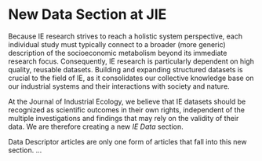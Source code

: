 # New Data Section at JIE

Because IE research strives to reach a holistic system perspective, each individual study must typically connect to a broader (more generic) description of the socioeconomic metabolism beyond its immediate research focus. Consequently, IE research is particularly dependent on high quality, reusable datasets. Building and expanding structured datasets is crucial to the field of IE, as it consolidates our collective knowledge base on our industrial systems and their interactions with society and nature.

At the Journal of Industrial Ecology, we believe that IE datasets should be recognized as scientific outcomes in their own rights, independent of the multiple investigations and findings that may rely on the validity of their data. We are therefore creating a new *IE Data* section.

Data Descriptor articles are only one form of articles that fall into this new section. ...


